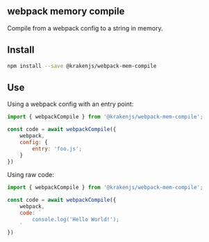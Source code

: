 
webpack memory compile
----------------------

Compile from a webpack config to a string in memory.

## Install

```bash
npm install --save @krakenjs/webpack-mem-compile
```

## Use

Using a webpack config with an entry point:

```javascript
import { webpackCompile } from '@krakenjs/webpack-mem-compile';

const code = await webpackCompile({
    webpack,
    config: {
        entry: 'foo.js';
    }
})
```

Using raw code:

```javascript
import { webpackCompile } from '@krakenjs/webpack-mem-compile';

const code = await webpackCompile({
    webpack,
    code: `
        console.log('Hello World!');
    `
})
```
